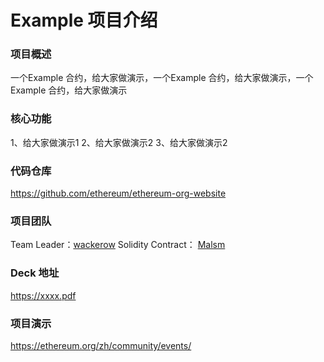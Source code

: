 # Example 项目介绍

### 项目概述

一个Example 合约，给大家做演示，一个Example 合约，给大家做演示，一个Example 合约，给大家做演示

### 核心功能

1、给大家做演示1
2、给大家做演示2
3、给大家做演示2

### 代码仓库

https://github.com/ethereum/ethereum-org-website

### 项目团队

Team Leader：[wackerow](https://github.com/wackerow)
Solidity Contract： [Malsm](https://github.com/minimalsm)  

### Deck 地址

https://xxxx.pdf

### 项目演示

https://ethereum.org/zh/community/events/